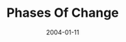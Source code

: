 ---
layout: message
category: message
series: "The DNA Of Change"
title: "Phases Of Change"
date: 2004-01-11
message_id: 189
---